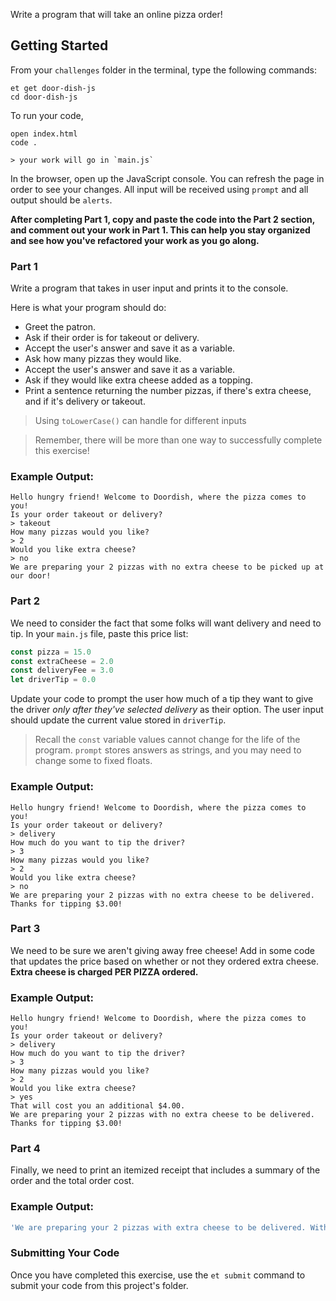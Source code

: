 Write a program that will take an online pizza order!

## Getting Started

From your `challenges` folder in the terminal, type the following commands:

```no-highlight
et get door-dish-js
cd door-dish-js
```

To run your code,

```no-highlight
open index.html
code .

> your work will go in `main.js`
```

In the browser, open up the JavaScript console. You can refresh the page in order to see your changes. All input will be received using `prompt` and all output should be `alerts`.

**After completing Part 1, copy and paste the code into the Part 2 section, and comment out your work in Part 1. This can help you stay organized and see how you've refactored your work as you go along.**

### Part 1

Write a program that takes in user input and prints it to the console.

Here is what your program should do:

- Greet the patron.
- Ask if their order is for takeout or delivery.
- Accept the user's answer and save it as a variable.
- Ask how many pizzas they would like.
- Accept the user's answer and save it as a variable.
- Ask if they would like extra cheese added as a topping.
- Print a sentence returning the number pizzas, if there's extra cheese, and if it's delivery or takeout.

> Using `toLowerCase()` can handle for different inputs

> Remember, there will be more than one way to successfully complete this exercise!

### Example Output:

```no-highlight
Hello hungry friend! Welcome to Doordish, where the pizza comes to you!
Is your order takeout or delivery?
> takeout
How many pizzas would you like?
> 2
Would you like extra cheese?
> no
We are preparing your 2 pizzas with no extra cheese to be picked up at our door!
```

### Part 2

We need to consider the fact that some folks will want delivery and need to tip. In your `main.js` file, paste this price list:

```javascript
const pizza = 15.0
const extraCheese = 2.0
const deliveryFee = 3.0
let driverTip = 0.0
```

Update your code to prompt the user how much of a tip they want to give the driver _only after they've selected delivery_ as their option. The user input should update the current value stored in `driverTip`.

> Recall the `const` variable values cannot change for the life of the program. `prompt` stores answers as strings, and you may need to change some to fixed floats.

### Example Output:

```no-highlight
Hello hungry friend! Welcome to Doordish, where the pizza comes to you!
Is your order takeout or delivery?
> delivery
How much do you want to tip the driver?
> 3
How many pizzas would you like?
> 2
Would you like extra cheese?
> no
We are preparing your 2 pizzas with no extra cheese to be delivered. Thanks for tipping $3.00!
```

### Part 3

We need to be sure we aren't giving away free cheese! Add in some code that updates the price based on whether or not they ordered extra cheese. **Extra cheese is charged PER PIZZA ordered.**

### Example Output:

```no-highlight
Hello hungry friend! Welcome to Doordish, where the pizza comes to you!
Is your order takeout or delivery?
> delivery
How much do you want to tip the driver?
> 3
How many pizzas would you like?
> 2
Would you like extra cheese?
> yes
That will cost you an additional $4.00.
We are preparing your 2 pizzas with no extra cheese to be delivered. Thanks for tipping $3.00!
```

### Part 4

Finally, we need to print an itemized receipt that includes a summary of the order and the total order cost.

### Example Output:

```javascript
'We are preparing your 2 pizzas with extra cheese to be delivered. With a $5 tip and a delivery fee, your total comes to $42.00'
```

### Submitting Your Code

Once you have completed this exercise, use the `et submit` command to submit your code from this project's folder.
